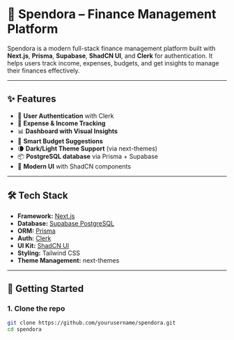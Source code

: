 # 💸 Spendora – Finance Management Platform

Spendora is a modern full-stack finance management platform built with **Next.js**, **Prisma**, **Supabase**, **ShadCN UI**, and **Clerk** for authentication. It helps users track income, expenses, budgets, and get insights to manage their finances effectively.

---

## ✨ Features

- 🔐 **User Authentication** with Clerk
- 🧾 **Expense & Income Tracking**
- 📊 **Dashboard with Visual Insights**
- 🧠 **Smart Budget Suggestions**
- 🌘 **Dark/Light Theme Support** (via next-themes)
- 📦 **PostgreSQL database** via Prisma + Supabase
- 💅 **Modern UI** with ShadCN components

---

## 🛠️ Tech Stack

- **Framework:** [Next.js](https://nextjs.org/)
- **Database:** [Supabase PostgreSQL](https://supabase.com/)
- **ORM:** [Prisma](https://www.prisma.io/)
- **Auth:** [Clerk](https://clerk.dev/)
- **UI Kit:** [ShadCN UI](https://ui.shadcn.com/)
- **Styling:** Tailwind CSS
- **Theme Management:** next-themes

---

## 🚀 Getting Started

### 1. Clone the repo

```bash
git clone https://github.com/yourusername/spendora.git
cd spendora
